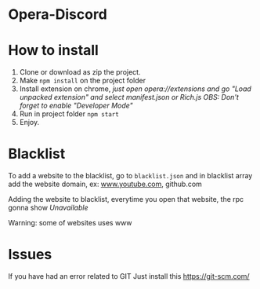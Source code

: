 # Opera-Discord

 # How to install

 1. Clone or download as zip the project.
 2. Make `npm install` on the project folder
 3. Install extension on chrome, *just open opera://extensions and go "Load unpacked extension" and select manifest.json or Rich.js*
 *OBS: Don't forget to enable "Developer Mode"*
 4. Run in project folder `npm start` 
 5. Enjoy.

# Blacklist

To add a website to the blacklist, go to `blacklist.json` and in blacklist array add the website domain, ex: www.youtube.com, github.com

Adding the website to blacklist, everytime you open that website, the rpc gonna show *Unavailable*

Warning: some of websites uses www

# Issues

If you have had an error related to GIT
Just install this https://git-scm.com/
